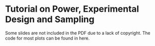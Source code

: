 # Tutorial on Power, Experimental Design and Sampling
Some slides are not included in the PDF due to a lack of copyright. The code for most plots can be found in here. 
